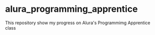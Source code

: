 # alura_programming_apprentice
This repository show my progress on Alura's Programmimg Apprentice class
